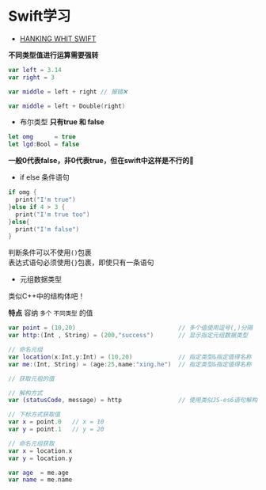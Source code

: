 # Swift学习

- [HANKING WHIT SWIFT](https://www.hackingwithswift.com/read)

**不同类型值进行运算需要强转**

```swift
var left = 3.14
var right = 3

var middle = left + right // 报错❌

var middle = left + Double(right)
```

- 布尔类型
**只有true 和 false**
```swift
let omg      = true
let lgd:Bool = false
```

**一般0代表false，非0代表true，但在swift中这样是不行的🚫**

- if else 条件语句

```swift
if omg {
  print("I'm true")
}else if 4 > 3 {
  print("I'm true too")
}else{
  print("I'm false")
}
```
判断条件可以不使用`()`包裹  
表达式语句必须使用`{}`包裹，即使只有一条语句

- 元组数据类型

类似C++中的结构体吧！  

**特点**  容纳 `多个` `不同类型` 的值  
```swift
var point = (10,20)                             // 多个值使用逗号(,)分隔
var http:(Int , String) = (200,"success")       // 显示指定元组数据类型

// 命名元组
var location(x:Int,y:Int) = (10,20)             // 指定类型&指定值得名称
var me:(Int, String) = (age:25,name:"xing.he")  // 指定类型&指定值得名称

// 获取元祖的值

// 解构方式
var (statusCode, message) = http                // 使用类似JS-es6语句解构方式获取值，es6中使用{}，swift使用()

// 下标方式获取值
var x = point.0   // x = 10
var y = point.1   // y = 20

// 命名元组获取
var x = location.x
var y = location.y

var age  = me.age
var name = me.name

```